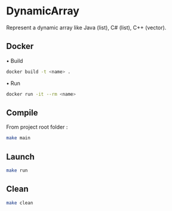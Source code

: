 # DynamicArray

Represent a dynamic array like Java (list), C# (list), C++ (vector).  

## Docker

• Build  

```sh
docker build -t <name> .
```

• Run

```sh
docker run -it --rm <name>
```

## Compile

From project root folder :  

```sh
make main
```

## Launch

```sh
make run
```

## Clean 

```sh
make clean
```